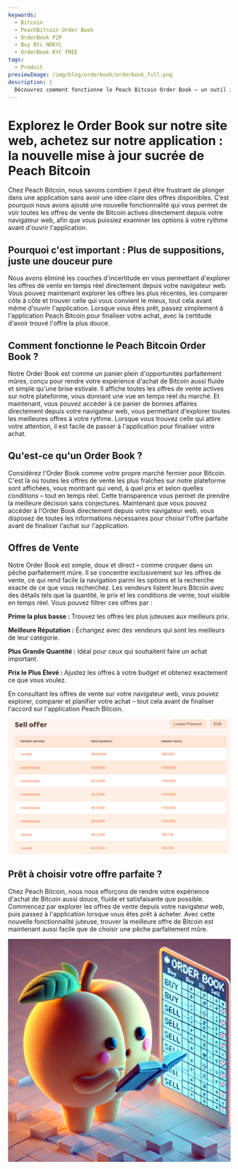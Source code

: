 ```yaml
---
keywords:
  - Bitcoin
  - PeachBitcoin Order Book
  - OrderBook P2P
  - Buy Btc NOKYC
  - OrderBook KYC FREE
tags:
  - Produit
previewImage: /img/blog/orderbook/orderbook_full.png
description: |
  Découvrez comment fonctionne le Peach Bitcoin Order Book – un outil innovant pour acheter des Bitcoin rapidement, en toute sécurité et de manière anonyme. Profitez de la configuration unique avec des offres exclusivement de vente pour trouver l'offre parfaite en fonction de votre méthode de paiement et de vos préférences.
---
```


# Explorez le Order Book sur notre site web, achetez sur notre application : la nouvelle mise à jour sucrée de Peach Bitcoin
Chez Peach Bitcoin, nous savons combien il peut être frustrant de plonger dans une application sans avoir une idée claire des offres disponibles. C’est pourquoi nous avons ajouté une nouvelle fonctionnalité qui vous permet de voir toutes les offres de vente de Bitcoin actives directement depuis votre navigateur web, afin que vous puissiez examiner les options à votre rythme avant d'ouvrir l'application.

## Pourquoi c'est important : Plus de suppositions, juste une douceur pure
Nous avons éliminé les couches d'incertitude en vous permettant d'explorer les offres de vente en temps réel directement depuis votre navigateur web. Vous pouvez maintenant explorer les offres les plus récentes, les comparer côte à côte et trouver celle qui vous convient le mieux, tout cela avant même d'ouvrir l'application. Lorsque vous êtes prêt, passez simplement à l'application Peach Bitcoin pour finaliser votre achat, avec la certitude d'avoir trouvé l'offre la plus douce.

## Comment fonctionne le Peach Bitcoin Order Book ?
Notre Order Book est comme un panier plein d'opportunités parfaitement mûres, conçu pour rendre votre expérience d'achat de Bitcoin aussi fluide et simple qu'une brise estivale. Il affiche toutes les offres de vente actives sur notre plateforme, vous donnant une vue en temps réel du marché. Et maintenant, vous pouvez accéder à ce panier de bonnes affaires directement depuis votre navigateur web, vous permettant d'explorer toutes les meilleures offres à votre rythme. Lorsque vous trouvez celle qui attire votre attention, il est facile de passer à l'application pour finaliser votre achat.

## Qu'est-ce qu'un Order Book ?
Considérez l'Order Book comme votre propre marché fermier pour Bitcoin. C'est là où toutes les offres de vente les plus fraîches sur notre plateforme sont affichées, vous montrant qui vend, à quel prix et selon quelles conditions – tout en temps réel. Cette transparence vous permet de prendre la meilleure décision sans conjectures. Maintenant que vous pouvez accéder à l'Order Book directement depuis votre navigateur web, vous disposez de toutes les informations nécessaires pour choisir l'offre parfaite avant de finaliser l'achat sur l'application.

## Offres de Vente
Notre Order Book est simple, doux et direct – comme croquer dans un pêche parfaitement mûre. Il se concentre exclusivement sur les offres de vente, ce qui rend facile la navigation parmi les options et la recherche exacte de ce que vous recherchez. Les vendeurs listent leurs Bitcoin avec des détails tels que la quantité, le prix et les conditions de vente, tout visible en temps réel. Vous pouvez filtrer ces offres par :

**Prime la plus basse :** Trouvez les offres les plus juteuses aux meilleurs prix.

**Meilleure Réputation :** Échangez avec des vendeurs qui sont les meilleurs de leur catégorie.

**Plus Grande Quantité :** Idéal pour ceux qui souhaitent faire un achat important.

**Prix le Plus Élevé :** Ajustez les offres à votre budget et obtenez exactement ce que vous voulez.

En consultant les offres de vente sur votre navigateur web, vous pouvez explorer, comparer et planifier votre achat – tout cela avant de finaliser l'accord sur l'application Peach Bitcoin.

![](/img/blog/orderbook/orderbook.png)

## Prêt à choisir votre offre parfaite ?
Chez Peach Bitcoin, nous nous efforçons de rendre votre expérience d'achat de Bitcoin aussi douce, fluide et satisfaisante que possible. Commencez par explorer les offres de vente depuis votre navigateur web, puis passez à l'application lorsque vous êtes prêt à acheter. Avec cette nouvelle fonctionnalité juteuse, trouver la meilleure offre de Bitcoin est maintenant aussi facile que de choisir une pêche parfaitement mûre.

![](/img/blog/orderbook/kycfree.png)
